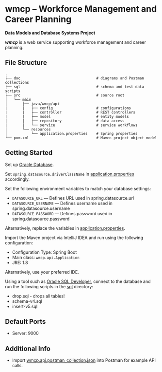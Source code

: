 # wmcp – Workforce Management and Career Planning
**Data Models and Database Systems Project**

***wmcp*** is a web service supporting workforce management and career planning.

## File Structure

    .
    ├── doc                                   # diagrams and Postman collections
    ├── sql                                   # schema and test data scripts
    ├── src                                   # source root
    │   └── main
    │       ├── java/wmcp/api
    |       |   ├── config                    # configurations
    |       |   ├── controller                # REST controllers
    |       |   ├── model                     # entity models
    |       |   ├── repository                # data access
    |       |   └── service                   # service workflows
    │       └── resources
    │           └── application.properties    # Spring properties
    └── pom.xml                               # Maven project object model

## Getting Started

Set up [Oracle Database](http://www.oracle.com/technetwork/database/enterprise-edition/downloads/index-092322.html).

Set `spring.datasource.driverClassName` in [application.properties](https://github.com/Tlmader/wmcp/blob/master/src/main/resources/application.properties) accordingly.

Set the following environment variables to match your database settings:
* `DATASOURCE_URL` — Defines URL used in spring.datasource.url
* `DATASOURCE_USERNAME` — Defines username used in spring.datasource.username
* `DATASOURCE_PASSWORD` — Defines password used in spring.datasource.password

Alternatively, replace the variables in [application.properties](https://github.com/Tlmader/wmcp/blob/master/src/main/resources/application.properties).

Import the Maven project via IntelliJ IDEA and run using the following configuration:
* Configuration Type: Spring Boot
* Main class: `wmcp.api.Application`
* JRE: 1.8

Alternatively, use your preferred IDE.

Using a tool such as [Oracle SQL Developer](http://www.oracle.com/technetwork/developer-tools/sql-developer/overview/index-097090.html), connect to the database and run the following scripts in the [sql](https://github.com/Tlmader/wmcp/blob/master/sql) directory:
* drop.sql - drops all tables!
* schema-v4.sql
* insert-v5.sql

## Default Ports
* Server: 9000

## Additional Info
* Import [wmcp.api.postman_collection.json](https://github.com/Tlmader/wmcp/blob/master/doc/wmcp.api.postman_collection.json) into Postman for example API calls.
